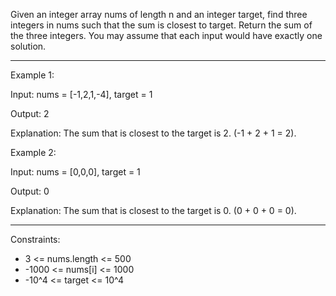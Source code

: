 Given an integer array nums of length n and an integer target, find three integers in nums such that the sum is closest to target.
Return the sum of the three integers.
You may assume that each input would have exactly one solution.

---

Example 1:

Input: nums = [-1,2,1,-4], target = 1

Output: 2

Explanation: The sum that is closest to the target is 2. (-1 + 2 + 1 = 2).

Example 2:

Input: nums = [0,0,0], target = 1

Output: 0

Explanation: The sum that is closest to the target is 0. (0 + 0 + 0 = 0).

---

Constraints:
- 3 <= nums.length <= 500
- -1000 <= nums[i] <= 1000
- -10^4 <= target <= 10^4